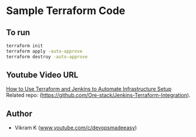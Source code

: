# Sample Terraform Code

## To run 
```sh
terraform init
terraform apply -auto-approve
terraform destroy -auto-approve
```

## Youtube Video URL
[How to Use Terraform and Jenkins to Automate Infrastructure Setup](https://youtu.be/kIDiP3Unj7Y)
</br>
Related repo: (https://github.com/Ore-stack/Jenkins-Terraform-Integration).
## Author
- Vikram K (www.youtube.com/c/devopsmadeeasy)
